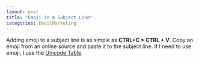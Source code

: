 ```yaml
---
layout: post
title: "Emoji in a Subject Line"
categories: EmailMarketing
---
```


Adding emoji to a subject line is as simple as **CTRL+C > CTRL + V**. Copy an emoji from an online source and paste it to the subject line. If I need to use emoji, I use the [Unicode Table](https://unicode-table.com/en/).
